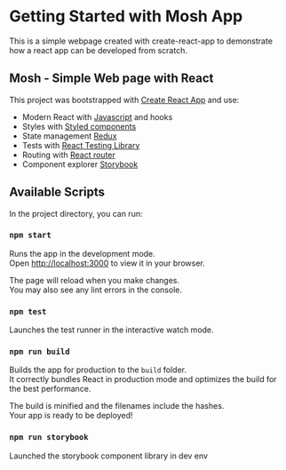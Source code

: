 # Getting Started with Mosh App

This is a simple webpage created with create-react-app to demonstrate how a react app can be developed from scratch.

## Mosh - Simple Web page with React

This project was bootstrapped with [Create React App](https://github.com/facebook/create-react-app) and use:

- Modern React with [Javascript](https://developer.mozilla.org/en-US/docs/Web/JavaScript/) and hooks
- Styles with [Styled components](http://styled-components.com/)
- State management [Redux](https://redux.js.org/)
- Tests with [React Testing Library](https://testing-library.com/docs/react-testing-library/intro/)
- Routing with [React router](https://reactrouter.com/)
- Component explorer [Storybook](https://storybook.js.org/)

## Available Scripts

In the project directory, you can run:

### `npm start`

Runs the app in the development mode.\
Open [http://localhost:3000](http://localhost:3000) to view it in your browser.

The page will reload when you make changes.\
You may also see any lint errors in the console.

### `npm test`

Launches the test runner in the interactive watch mode.

### `npm run build`

Builds the app for production to the `build` folder.\
It correctly bundles React in production mode and optimizes the build for the best performance.

The build is minified and the filenames include the hashes.\
Your app is ready to be deployed!

### `npm run storybook`

Launched the storybook component library in dev env
